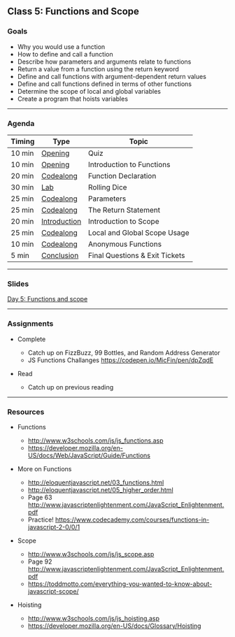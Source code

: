 ## Class 5: Functions and Scope

### Goals
* Why you would use a function 
* How to define and call a function
* Describe how parameters and arguments relate to functions
* Return a value from a function using the return keyword
* Define and call functions with argument-dependent return values
* Define and call functions defined in terms of other functions
* Determine the scope of local and global variables
* Create a program that hoists variables

---

### Agenda

| Timing | Type | Topic |
| --- | --- | --- |
| 10 min | [Opening](#opening) | Quiz |
| 10 min | [Opening](#opening) | Introduction to Functions  |
| 20 min | [Codealong](#codealong1) | Function Declaration |
| 30 min | [Lab](#lab1) | Rolling Dice |
| 25 min | [Codealong](#codealong2) | Parameters |
| 25 min | [Codealong](#codealong3) |  The Return Statement |
| 20 min | [Introduction](#introduction1) | Introduction to Scope |
| 25 min | [Codealong](#codealong4) | Local and Global Scope Usage |
| 10 min | [Codealong](#codealong4) | Anonymous Functions |
| 5 min | [Conclusion](#conclusion) | Final Questions & Exit Tickets |

---

### Slides

[Day 5: Functions and scope](http://ga-students.github.io/JS-BOS-03/5-functions-and-scope/)

---

### Assignments

* Complete 
	- Catch up on FizzBuzz, 99 Bottles, and Random Address Generator
	- JS Functions Challanges https://codepen.io/MicFin/pen/dpZqdE
	
* Read 
	- Catch up on previous reading

---

### Resources
- Functions
	- http://www.w3schools.com/js/js_functions.asp
	- https://developer.mozilla.org/en-US/docs/Web/JavaScript/Guide/Functions

- More on Functions
	- http://eloquentjavascript.net/03_functions.html
	- http://eloquentjavascript.net/05_higher_order.html
	- Page 63 http://www.javascriptenlightenment.com/JavaScript_Enlightenment.pdf
	- Practice! https://www.codecademy.com/courses/functions-in-javascript-2-0/0/1

- Scope
	- http://www.w3schools.com/js/js_scope.asp
	- Page 92 http://www.javascriptenlightenment.com/JavaScript_Enlightenment.pdf
	- https://toddmotto.com/everything-you-wanted-to-know-about-javascript-scope/
	
- Hoisting
	- http://www.w3schools.com/js/js_hoisting.asp
	- https://developer.mozilla.org/en-US/docs/Glossary/Hoisting







